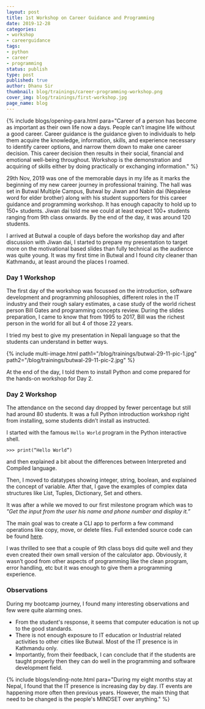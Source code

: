 ```yaml
---
layout: post
title: 1st Workshop on Career Guidance and Programming
date: 2019-12-28
categories:
- workshop
- careerguidance
tags:
- python
- career
- programming
status: publish
type: post
published: true
author: Dhanu Sir
thumbnail: blog/trainings/career-programming-workshop.png
cover_img: blog/trainings/first-workshop.jpg
page_name: blog
---
```


{% include blogs/opening-para.html
            para="Career of a person has become as important as their own life now a days. People can’t imagine life without a good career.
            Career guidance is the guidance given to individuals to help them acquire the knowledge, information, skills, and experience necessary to identify career options, and narrow them down to make one career decision. This career decision then results in their social, financial and emotional well-being throughout.
            Workshop is the demonstration and acquiring of skills either by doing practically or exchanging information."
%}

29th Nov, 2019 was one of the memorable days in my life as it marks the beginning of my new career journey in professional training. The hall was set in
Butwal Multiple Campus, Butwal by Jiwan and Nabin dai (Nepalese word for elder brother) along with his student supporters for this career guidance and
programming workshop. It has enough capacity to hold up to 150+ students. Jiwan dai told me we could at least expect 100+ students ranging from 9th class
onwards. By the end of the day, it was around 120 students.

I arrived at Butwal a couple of days before the workshop day and after discussion with Jiwan dai, I started to prepare my presentation to target more on
the motivational based slides than fully technical as the audience was quite young. It was my first time in Butwal and I found city cleaner than Kathmandu,
at least around the places I roamed.

### Day 1 Workshop

The first day of the workshop was focussed on the introduction, software development and programming philosophies, different roles in the IT industry and
their rough salary estimates, a case study of the world richest person Bill Gates and programming concepts review. During the  slides
preparation, I came to know that from 1995 to 2017, Bill was the richest person in the world for all but 4 of those 22 years.

I tried my best to give my presentation in Nepali language so that the students can understand in better ways.

{% include multi-image.html
           path1="/blog/trainings/butwal-29-11-pic-1.jpg"
           path2="/blog/trainings/butwal-29-11-pic-2.jpg"
%}

At the end of the day, I told them to install Python and come prepared for the hands-on workshop for Day 2.

### Day 2 Workshop

The attendance on the second day dropped by fewer percentage but still had around 80 students.
It was a full Python introduction workshop right from installing, some students didn’t install as instructed.

I started with the famous `Hello World` program in the Python interactive shell.

```shell
>>> print(“Hello World”)
```

and then explained a bit about the differences between Interpreted and Compiled language.

Then, I moved to datatypes showing integer, string, boolean, and explained the concept of variable.
After that, I gave the examples of complex data structures like List, Tuples, Dictionary, Set and others.

It was after a while we moved to our first milestone program which was to _"Get the input from the user his name and phone number and display it.”_

The main goal was to create a CLI app to perform a few command operations like copy, move, or delete files.
Full extended source code can be found [here](https://github.com/coolbrg/learncoding/blob/master/python/file_exercises_v1.py#L1-L105).

I was thrilled to see that a couple of 9th class boys did quite well and they even created their own small version of the calculator app. Obviously, it wasn’t good from other aspects of programming like the clean program, error handling, etc but it was enough to give them a programming experience.

### Observations

During my bootcamp journey, I found many interesting observations and few were quite alarming ones.
- From the student's response, it seems that computer education is not up to the good standards.
- There is not enough exposure to IT education or Industrial related activities to other cities like Butwal. Most of the IT presence is in Kathmandu only.
- Importantly, from their feedback, I can conclude that if the students are taught properly then they can do well in the programming and software development field.

{% include blogs/ending-note.html
           para="During my eight months stay at Nepal, I found that the IT presence is increasing day by day. IT events are happening more often then previous years. However, the main thing that need to be changed is the people's MINDSET over anything."
%}
